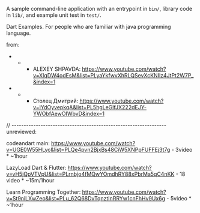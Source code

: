 A sample command-line application with an entrypoint in `bin/`, library code
in `lib/`, and example unit test in `test/`.

Dart Examples.
For people who are familiar with java programming language.

from:
- + + ALEXEY SHPAVDA: https://www.youtube.com/watch?v=XIqDW4odEsM&list=PLyaYkfwvXhRLQSevXcKNIlz4JtPt2W7P_&index=1

- - + Столец Дмитрий: https://www.youtube.com/watch?v=IYdOyvepkqA&list=PL5hgLeGlfJX222dEJY-YWObfAewOIWbvD&index=1

// ----------------------------------------------------------------
unreviewed:

codeandart main: https://www.youtube.com/watch?v=UGE0W55HLyc&list=PLQe4pvn2BjxBs48CiW5XNPpFUFFEj3t7g - 3video * ~1hour

LazyLoad Dart & Flutter: https://www.youtube.com/watch?v=vH5jQpVTVpU&list=PLrnbjo4fMQwYOmdhRY88xPbrMa5qC4nKK - 18 video * ~15m/1hour

Learn Programming Together: https://www.youtube.com/watch?v=St9niLXwZeo&list=PLu_62Q68DvTqnztInRRYw1cnFhHv9Ux6g - 5video * ~1hour